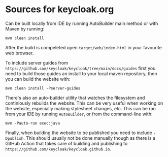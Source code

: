 # Sources for keycloak.org

Can be built locally from IDE by running AutoBuilder main method or with Maven by running:

    mvn clean install
    
After the build is compeleted open `target/web/index.html` in your favourite web browser.
    
To include server guides from `https://github.com/keycloak/keycloak/tree/main/docs/guides` first you need to build those guides an install to your local maven repository, then you can build the website with:

    mvn clean install -Pserver-guides
    
There's also an auto-builder utility that watches the filesystem and continiously rebuilds the website. This can be very useful when working on the website, especially making stylesheet changes, etc. This can be ran from your IDE by running `AutoBuilder`, or from the command-line with:

    mvn -Pauto-run exec:java
    
Finally, when building the website to be published you need to include `-Dpublish`. This should usually not be done manually though as there is a GitHub Action that takes care of building and publishing to `https://github.com/keycloak/keycloak.github.io`.

